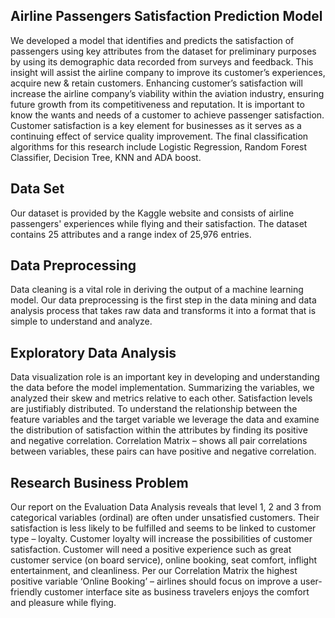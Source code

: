 ## Airline Passengers Satisfaction Prediction Model
We developed a model that identifies and predicts the satisfaction of passengers using key attributes from the dataset for preliminary purposes by using its demographic data recorded from surveys and feedback. This insight will assist the airline company to improve its customer’s experiences, acquire new & retain customers.  Enhancing customer’s satisfaction will increase the airline company’s viability within the aviation industry, ensuring future growth from its competitiveness and reputation. It is important to know the wants and needs of a customer to achieve passenger satisfaction. Customer satisfaction is a key element for businesses as it serves as a continuing effect of service quality improvement. The final classification algorithms for this research include Logistic Regression, Random Forest Classifier, Decision Tree, KNN and ADA boost.
## Data Set 
Our dataset is provided by the Kaggle website and consists of airline passengers' experiences while flying and their satisfaction.  The dataset contains 25 attributes and a range index of 25,976 entries.
## Data Preprocessing 
Data cleaning is a vital role in deriving the output of a machine learning model. Our data preprocessing is the first step in the data mining and data analysis process that takes raw data and transforms it into a format that is simple to understand and analyze.
## Exploratory Data Analysis 
Data visualization role is an important key in developing and understanding the data before the model implementation. Summarizing the variables, we analyzed their skew and metrics relative to each other. Satisfaction levels are justifiably distributed. To understand the relationship between the feature variables and the target variable we leverage the data and examine the distribution of satisfaction within the attributes by finding its positive and negative correlation. Correlation Matrix – shows all pair correlations between variables, these pairs can have positive and negative correlation. 
## Research Business Problem 
Our report on the Evaluation Data Analysis reveals that level 1, 2 and 3 from categorical variables (ordinal) are often under unsatisfied customers. Their satisfaction is less likely to be fulfilled and seems to be linked to customer type – loyalty. Customer loyalty will increase the possibilities of customer satisfaction. Customer will need a positive experience such as great customer service (on board service), online booking, seat comfort, inflight entertainment, and cleanliness. Per our Correlation Matrix the highest positive variable ‘Online Booking’ – airlines should focus on improve a user-friendly customer interface site as business travelers enjoys the comfort and pleasure while flying.

